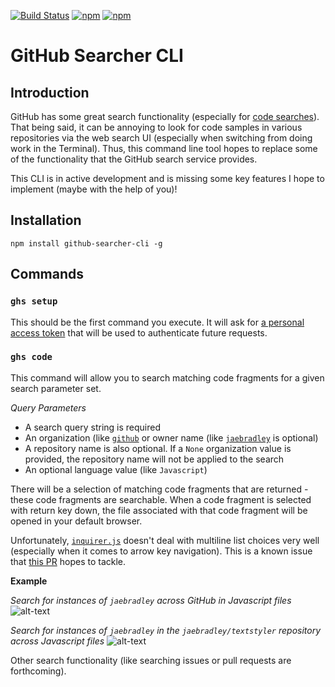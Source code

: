 [![Build Status](https://travis-ci.org/jaebradley/github-searcher-cli.svg?branch=master)](https://travis-ci.org/jaebradley/github-searcher-cli)
[![npm](https://img.shields.io/npm/dt/github-searcher-cli.svg)](https://www.npmjs.com/package/github-searcher-cli)
[![npm](https://img.shields.io/npm/v/github-searcher-cli.svg)](https://www.npmjs.com/package/github-searcher-cli)

# GitHub Searcher CLI

## Introduction
GitHub has some great search functionality (especially for [code searches](https://github.com/search?utf8=%E2%9C%93&q=&type=Code)). That being said, it can be annoying to look for code samples in various repositories via the web search UI (especially when switching from doing work in the Terminal). Thus, this command line tool hopes to replace some of the functionality that the GitHub search service provides.

This CLI is in active development and is missing some key features I hope to implement (maybe with the help of you)!

## Installation
```npm install github-searcher-cli -g```

## Commands

### `ghs setup`
This should be the first command you execute. It will ask for [a personal access token](https://github.com/blog/1509-personal-api-tokens) that will be used to authenticate future requests.

### `ghs code`
This command will allow you to search matching code fragments for a given search parameter set.

*Query Parameters*
- A search query string is required
- An organization (like [`github`](https://github.com/github) or owner name (like [`jaebradley`](https://github.com/jaebradley) is optional)
- A repository name is also optional. If a `None` organization value is provided, the repository name will not be applied to the search
- An optional language value (like `Javascript`)

There will be a selection of matching code fragments that are returned - these code fragments are searchable. When a code fragment is selected with return key down, the file associated with that code fragment will be opened in your default browser.

Unfortunately, [`inquirer.js`](https://github.com/SBoudrias/Inquirer.js/) doesn't deal with multiline list choices very well (especially when it comes to arrow key navigation). This is a known issue that [this PR](https://github.com/SBoudrias/Inquirer.js/pull/389) hopes to tackle.

**Example**

*Search for instances of `jaebradley` across GitHub in Javascript files*
![alt-text](https://media.giphy.com/media/xT0xexoD8IdbBujICQ/giphy.gif)

*Search for instances of `jaebradley` in the `jaebradley/textstyler` repository across Javascript files*
![alt-text](https://media.giphy.com/media/xT0xeJqrVg7kIuD15u/giphy.gif)


Other search functionality (like searching issues or pull requests are forthcoming).
